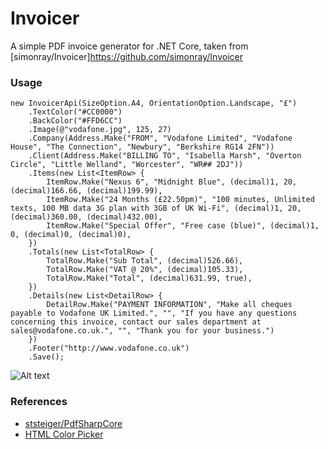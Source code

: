 # Invoicer

A simple PDF invoice generator for .NET Core, taken from [simonray/Invoicer]https://github.com/simonray/Invoicer

### Usage

    new InvoicerApi(SizeOption.A4, OrientationOption.Landscape, "£")
        .TextColor("#CC0000")
        .BackColor("#FFD6CC")
        .Image(@"vodafone.jpg", 125, 27)
        .Company(Address.Make("FROM", "Vodafone Limited", "Vodafone House", "The Connection", "Newbury", "Berkshire RG14 2FN"))
        .Client(Address.Make("BILLING TO", "Isabella Marsh", "Overton Circle", "Little Welland", "Worcester", "WR## 2DJ"))
        .Items(new List<ItemRow> { 
            ItemRow.Make("Nexus 6", "Midnight Blue", (decimal)1, 20, (decimal)166.66, (decimal)199.99),
            ItemRow.Make("24 Months (£22.50pm)", "100 minutes, Unlimited texts, 100 MB data 3G plan with 3GB of UK Wi-Fi", (decimal)1, 20, (decimal)360.00, (decimal)432.00),
            ItemRow.Make("Special Offer", "Free case (blue)", (decimal)1, 0, (decimal)0, (decimal)0),
        })
        .Totals(new List<TotalRow> {
            TotalRow.Make("Sub Total", (decimal)526.66),
            TotalRow.Make("VAT @ 20%", (decimal)105.33),
            TotalRow.Make("Total", (decimal)631.99, true),
        })
        .Details(new List<DetailRow> {
            DetailRow.Make("PAYMENT INFORMATION", "Make all cheques payable to Vodafone UK Limited.", "", "If you have any questions concerning this invoice, contact our sales department at sales@vodafone.co.uk.", "", "Thank you for your business.")
        })
        .Footer("http://www.vodafone.co.uk")
        .Save();

![Alt text](http://s14.postimg.cc/525eovuep/invoice.png "Sample Invoice")
		
### References
* [ststeiger/PdfSharpCore](https://github.com/ststeiger/PdfSharpCore)
* [HTML Color Picker](http://www.w3schools.com/tags/ref_colorpicker.asp)
